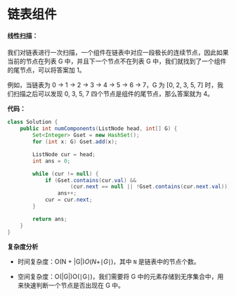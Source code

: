 # 链表组件

#### 线性扫描：

我们对链表进行一次扫描，一个组件在链表中对应一段极长的连续节点，因此如果当前的节点在列表 G 中，并且下一个节点不在列表 G 中，我们就找到了一个组件的尾节点，可以将答案加 1。

例如，当链表为 0 -> 1 -> 2 -> 3 -> 4 -> 5 -> 6 -> 7，G 为 [0, 2, 3, 5, 7] 时，我们扫描之后可以发现 0, 3, 5, 7 四个节点是组件的尾节点，那么答案就为 4。

**代码：**

```java
class Solution {
    public int numComponents(ListNode head, int[] G) {
        Set<Integer> Gset = new HashSet();
        for (int x: G) Gset.add(x);

        ListNode cur = head;
        int ans = 0;

        while (cur != null) {
            if (Gset.contains(cur.val) &&
                    (cur.next == null || !Gset.contains(cur.next.val)))
                ans++;
            cur = cur.next;
        }

        return ans;
    }
}
```

**复杂度分析**

* 时间复杂度：O(N + |G|)*O*(*N*+∣*G*∣)，其中 `N` 是链表中的节点个数。

* 空间复杂度：O(|G|)O(∣G∣)，我们需要将 G 中的元素存储到无序集合中，用来快速判断一个节点是否出现在 G 中。